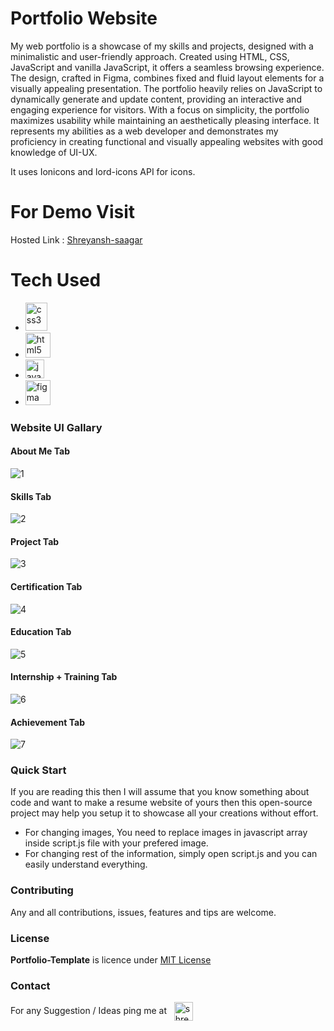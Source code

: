 # Portfolio Website
My web portfolio is a showcase of my skills and projects, designed with a minimalistic and user-friendly approach. Created using HTML, CSS, JavaScript and vanilla JavaScript, it offers a seamless browsing experience. The design, crafted in Figma, combines fixed and fluid layout elements for a visually appealing presentation. The portfolio heavily relies on JavaScript to dynamically generate and update content, providing an interactive and engaging experience for visitors. With a focus on simplicity, the portfolio maximizes usability while maintaining an aesthetically pleasing interface. It represents my abilities as a web developer and demonstrates my proficiency in creating functional and visually appealing websites with good knowledge of UI-UX.

It uses Ionicons and lord-icons API for icons.

# For Demo Visit
Hosted Link : [Shreyansh-saagar](https://shreyansh-saagar.github.io/Shreyansh77/)

# Tech Used 
<ul>
	<li> <a href="https://www.w3schools.com/css/" target="_blank" rel="noreferrer"> <img src="https://upload.wikimedia.org/wikipedia/commons/thumb/3/3d/CSS.3.svg/1200px-CSS.3.svg.png" alt="css3" width="35" height="45"/> </a></li>
	<li><a href="https://www.w3.org/html/" target="_blank" rel="noreferrer"> <img src="https://upload.wikimedia.org/wikipedia/commons/thumb/6/61/HTML5_logo_and_wordmark.svg/2048px-HTML5_logo_and_wordmark.svg.png" alt="html5" width="40" height="40"/> </a></li>
	<li><a href="https://developer.mozilla.org/en-US/docs/Web/JavaScript" target="_blank" rel="noreferrer"> <img src="https://upload.wikimedia.org/wikipedia/commons/thumb/9/99/Unofficial_JavaScript_logo_2.svg/480px-Unofficial_JavaScript_logo_2.svg.png" alt="javascript" width="30" height="30"/> </a></li>
	<li><a href="https://www.figma.com/" target="_blank" rel="noreferrer"> <img src="https://www.vectorlogo.zone/logos/figma/figma-icon.svg" alt="figma" width="40" height="40"/> </a></li>
</ul>


### Website UI Gallary
#### About Me Tab
![1](https://github.com/Shreyansh-saagar/Shreyansh77/assets/92909979/739bb53b-9a7b-4c5f-92e0-ec583fa2e9af)

#### Skills Tab
![2](https://github.com/Shreyansh-saagar/Shreyansh77/assets/92909979/f34e48f4-5688-4538-910e-af2428944a30)

#### Project Tab
![3](https://github.com/Shreyansh-saagar/Shreyansh77/assets/92909979/dadfcb39-7982-447c-b18a-334221791109)

#### Certification Tab
![4](https://github.com/Shreyansh-saagar/Shreyansh77/assets/92909979/4c4d5151-44c8-4134-9306-d4b7519a2a9b)

#### Education Tab
![5](https://github.com/Shreyansh-saagar/Shreyansh77/assets/92909979/b64d6398-5542-4999-9873-226c7833e074)

#### Internship + Training Tab
![6](https://github.com/Shreyansh-saagar/Shreyansh77/assets/92909979/0d164e8b-d091-4b8e-8990-ef957de58ed8)

#### Achievement Tab
![7](https://github.com/Shreyansh-saagar/Shreyansh77/assets/92909979/4af82693-1633-473b-ad8e-fff72705f729)


### Quick Start
If you are reading this then I will assume that you know something about code and want to make a resume website of yours then this open-source project may help you setup it to showcase all your creations without effort.
- For changing images, You need to replace images in javascript array inside script.js file with your prefered image.
- For changing rest of the information, simply open script.js and you can easily understand everything.


### Contributing
Any and all contributions, issues, features and tips are welcome.

### License
**Portfolio-Template** is licence under [MIT License](https://github.com/Shreyansh-saagar/Shreyansh77/blob/main/LICENSE)
 

### Contact

For any Suggestion / Ideas ping me at &nbsp;&nbsp;<a href="https://linkedin.com/in/shreyansh saagar" target="blank"><img align="center" src="https://upload.wikimedia.org/wikipedia/commons/thumb/8/81/LinkedIn_icon.svg/2048px-LinkedIn_icon.svg.png" alt="shreyansh saagar" height="30" width="30" /></a>
